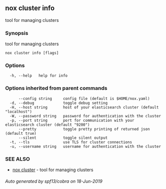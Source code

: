 ## nox cluster info

tool for managing clusters

### Synopsis

tool for managing clusters

```
nox cluster info [flags]
```

### Options

```
  -h, --help   help for info
```

### Options inherited from parent commands

```
      --config string     config file (default is $HOME/nox.yaml)
  -d, --debug             toggle debug setting
  -H, --host string       host of your elasticsearch cluster (default "localhost")
  -W, --password string   password for authentication with the cluster
  -p, --port string       port for communication with your elasticsearch cluster (default "9200")
      --pretty            toggle pretty printing of returned json (default true)
      --silent            toggle silent output
  -t, --tls               use TLS for cluster connections
  -u, --username string   username for authentication with the cluster
```

### SEE ALSO

* [nox cluster](nox_cluster.md)	 - tool for managing clusters

###### Auto generated by spf13/cobra on 18-Jun-2019

